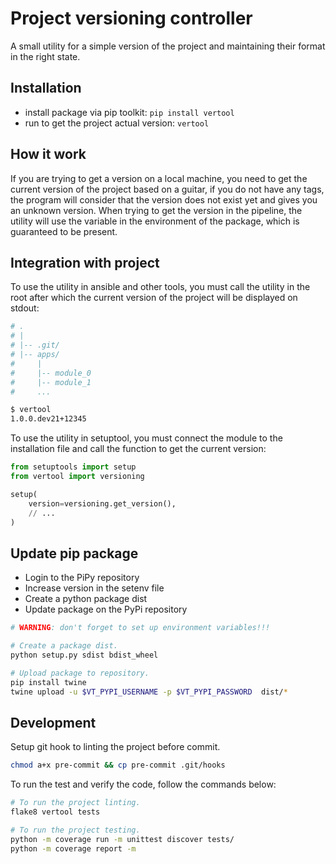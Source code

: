 # Project versioning controller

A small utility for a simple version of the project and maintaining their format in the right state.

## Installation

* install package via pip toolkit: `pip install vertool`
* run to get the project actual version: `vertool`

## How it work

If you are trying to get a version on a local machine, you need to get the current version of the project based on a guitar, if you do not have any tags, the program will consider that the version does not exist yet and gives you an unknown version. When trying to get the version in the pipeline, the utility will use the variable in the environment of the package, which is guaranteed to be present.

## Integration with project

To use the utility in ansible and other tools, you must call the utility in the root after which the current version of the project will be displayed on stdout:

```bash
# .
# |
# |-- .git/
# |-- apps/
#     |
#     |-- module_0
#     |-- module_1
#     ...

$ vertool
1.0.0.dev21+12345
```

To use the utility in setuptool, you must connect the module to the installation file and call the function to get the current version:

```python
from setuptools import setup
from vertool import versioning

setup(
    version=versioning.get_version(),
    // ...
)
```

## Update pip package

* Login to the PiPy repository
* Increase version in the setenv file
* Create a python package dist
* Update package on the PyPi repository

```bash
# WARNING: don't forget to set up environment variables!!!

# Create a package dist.
python setup.py sdist bdist_wheel

# Upload package to repository.
pip install twine
twine upload -u $VT_PYPI_USERNAME -p $VT_PYPI_PASSWORD  dist/*
```

## Development

Setup git hook to linting the project before commit.

```bash
chmod a+x pre-commit && cp pre-commit .git/hooks
```

To run the test and verify the code, follow the commands below:

```bash
# To run the project linting.
flake8 vertool tests

# To run the project testing.
python -m coverage run -m unittest discover tests/
python -m coverage report -m
```
